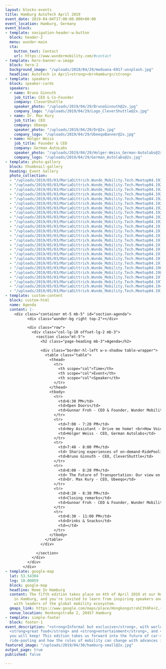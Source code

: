 ```yaml
---
layout: blocks-events
title: Hamburg AutoTech April 2019
event_date: 2019-04-04T17:00:00.000+00:00
event_location: Hamburg, Germany
event_block:
- template: navigation-header-w-button
  block: header-2
  menu: wunder-main
  cta:
    button_text: Contact
    url: https://www.wundermobility.com/#contact
- template: hero-banner-w-image
  block: hero-2
  background_image: "/uploads/2019/04/29/meduana-6917-unsplash.jpg"
  headline: AutoTech in April<strong><br>Hamburg</strong>
- template: speakers
  block: speaker-cards
  speakers:
  - name: Bruno Ginnuth
    job_title: CEO & Co-Founder
    company: CleverShuttle
    speaker_photo: "/uploads/2019/04/29/BrunoGinnuth@2x.jpg"
    company_logo: "/uploads/2019/04/29/Logo_CleverShuttle@2x.jpg"
  - name: Dr. Max Kury
    job_title: CEO
    company: Ubeeqo
    speaker_photo: "/uploads/2019/04/29/Dr@2x.jpg"
    company_logo: "/uploads/2019/04/29/UbeeqoBanner@2x.jpg"
  - name: Holger Weiss
    job_title: Founder & CEO
    company: German AutoLabs
    speaker_photo: "/uploads/2019/04/29/Holger-Weiss_German-Autolabs@2x.jpg"
    company_logo: "/uploads/2019/04/29/German_Autolabs@2x.jpg"
- template: photo-gallery
  block: thumbnail-gallery
  heading: Event Gallery
  photo_collection:
  - "/uploads/2019/05/03/MariaDittrich.Wunde_Mobility.Tech.Meetup04.19302-1.jpg"
  - "/uploads/2019/05/03/MariaDittrich.Wunde_Mobility.Tech.Meetup04.19293-1.jpg"
  - "/uploads/2019/05/03/MariaDittrich.Wunde_Mobility.Tech.Meetup04.19275-1.jpg"
  - "/uploads/2019/05/03/MariaDittrich.Wunde_Mobility.Tech.Meetup04.19257-1.jpg"
  - "/uploads/2019/05/03/MariaDittrich.Wunde_Mobility.Tech.Meetup04.19253-1.jpg"
  - "/uploads/2019/05/03/MariaDittrich.Wunde_Mobility.Tech.Meetup04.19219-1.jpg"
  - "/uploads/2019/05/03/MariaDittrich.Wunde_Mobility.Tech.Meetup04.19218-1.jpg"
  - "/uploads/2019/05/03/MariaDittrich.Wunde_Mobility.Tech.Meetup04.19215-1.jpg"
  - "/uploads/2019/05/03/MariaDittrich.Wunde_Mobility.Tech.Meetup04.19213-1.jpg"
  - "/uploads/2019/05/03/MariaDittrich.Wunde_Mobility.Tech.Meetup04.19209-1.jpg"
  - "/uploads/2019/05/03/MariaDittrich.Wunde_Mobility.Tech.Meetup04.19198-1.jpg"
  - "/uploads/2019/05/03/MariaDittrich.Wunde_Mobility.Tech.Meetup04.19193-1.jpg"
  - "/uploads/2019/05/03/MariaDittrich.Wunde_Mobility.Tech.Meetup04.19186-1.jpg"
  - "/uploads/2019/05/03/MariaDittrich.Wunde_Mobility.Tech.Meetup04.19184-1.jpg"
  - "/uploads/2019/05/03/MariaDittrich.Wunde_Mobility.Tech.Meetup04.19164-1.jpg"
  - "/uploads/2019/05/03/MariaDittrich.Wunde_Mobility.Tech.Meetup04.19154-1.jpg"
  - "/uploads/2019/05/03/MariaDittrich.Wunde_Mobility.Tech.Meetup04.19133-1.jpg"
  - "/uploads/2019/05/03/MariaDittrich.Wunde_Mobility.Tech.Meetup04.19108-1.jpg"
  - "/uploads/2019/05/03/MariaDittrich.Wunde_Mobility.Tech.Meetup04.19103-1.jpg"
  - "/uploads/2019/05/03/MariaDittrich.Wunde_Mobility.Tech.Meetup04.1988-1.jpg"
  - "/uploads/2019/05/03/MariaDittrich.Wunde_Mobility.Tech.Meetup04.1981-1.jpg"
  - "/uploads/2019/05/03/MariaDittrich.Wunde_Mobility.Tech.Meetup04.1975-1.jpg"
  - "/uploads/2019/05/03/MariaDittrich.Wunde_Mobility.Tech.Meetup04.1974-1.jpg"
  - "/uploads/2019/05/03/MariaDittrich.Wunde_Mobility.Tech.Meetup04.1940-1.jpg"
  - "/uploads/2019/05/03/MariaDittrich.Wunde_Mobility.Tech.Meetup04.1917-1.jpg"
- template: custom-content
  block: custom-html
  name: Agenda
  content: |-
    <div class="container mt-5 mb-5" id="section-agenda">
          <div class="wunder-bg right top-2"></div>

          <div class="row">
            <div class="col-lg-10 offset-lg-2 mb-3">
              <section class="mt-5">
                <h2 class="page-heading mb-3">Agenda</h2>

                <div class="border-hl-left w-x-shadow table-wrapper">
                  <table class="table">
                    <thead>
                      <tr>
                        <th scope="col">Time</th>
                        <th scope="col">Event</th>
                        <th scope="col">Speaker</th>
                      </tr>
                    </thead>
                    <tbody>
                      <tr>
                        <td>6:30 PM</td>
                        <td>Open Doors</td>
                        <td>Gunnar Froh - CEO & Founder, Wunder Mobility</td>
                      </tr>
                      <tr>
                        <td>7:00 - 7:20 PM</td>
                        <td>Hey Assistant - Drive me home! <br>How Voice AI will change the rules in mobility?</td>
                        <td>Holger Weiss - CEO, German Autolabs</td>
                      </tr>
                      <tr>
                        <td>7:40 - 8:00 PM</td>
                        <td> Sharing experiences of on-demand-RidePooling in Germany</td>
                        <td>Bruno Ginnuth - CEO, CleverShuttle</td>
                      </tr>
                      <tr>
                        <td>8:00 - 8:20 PM</td>
                        <td> The Future of Transportation: Our view on New Mobility and Carsharing</td>
                        <td>Dr. Max Kury - CEO, Ubeeqo</td>
                      </tr>
                      <tr>
                        <td>8:20 - 8:30 PM</td>
                        <td>Closing remarks</td>
                        <td>Gunnar Froh - CEO & Founder, Wunder Mobility</td>
                      </tr>
                      <tr>
                        <td>8:30 - 11:00 PM</td>
                        <td>Drinks & Snacks</td>
                        <td></td>
                      </tr>
                    </tbody>
                  </table>
                </div>

              </section>
            </div>
          </div>
        </div>
- template: google-map
  lat: 53.54304
  lng: 10.00059
  block: google-map
  headline: Home In Hamburg
  content: The fifth edition takes place on 4th of April 2019 at our Headquarters
    in Hamburg, and you're invited to learn from inspiring speakers and to connect
    with leaders of the global mobility ecosystem.
  gmaps_link: https://www.google.com/maps/place/Hongkongstra%C3%9Fe+2,+20457+Hamburg/data=!4m2!3m1!1s0x47b18efc49761015:0x4a9d0b4a925d10eb?sa=X&ved=2ahUKEwi37I_Om6XhAhXREVAKHX2aAE8Q8gEwAHoECAoQAQ
  venue_location: Honkongstraße 2, 20457 Hamburg
- template: simple-footer
  block: footer-1
event_description: "<strong>Informal but exclusive</strong>, with world class speakers,
  <strong>great food</strong> and <strong>entertainment</strong>, and <strong>connections</strong>
  you will keep! This edition takes us forward into the future of car-sharing and
  ride-pooling and how the rules of mobility can change with advances in Voice AI."
featured_image: "/uploads/2019/04/30/hamburg-small@2x.jpg"
output_page: true
published: false

---
```

